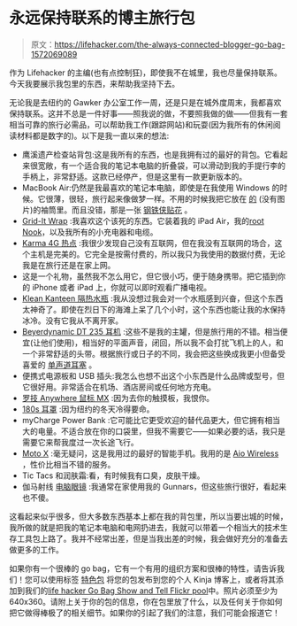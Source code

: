 # 永远保持联系的博主旅行包

> 原文：<https://lifehacker.com/the-always-connected-blogger-go-bag-1572069089>

作为 Lifehacker 的主编(也有点控制狂)，即使我不在城里，我也尽量保持联系。今天我要展示我包里的东西，来帮助我坚持下去。



无论我是去纽约的 Gawker 办公室工作一周，还是只是在城外度周末，我都喜欢保持联系。这并不总是一件好事——照我说的做，不要照我做的做——但我有一套相当可靠的旅行必需品，可以帮助我工作(跟踪网站)和玩耍(因为我所有的休闲阅读材料都是数字的)。以下是我一直以来的想法:

*   鹰溪遗产检查站背包:这是我所有的东西，也是我拥有过的最好的背包。它看起来很宽敞，有一个适合我的笔记本电脑的折叠袋，可以滑动到我的手提行李的手柄上，非常舒适。这款已经停产，但是这里有一款更新版本的。
*   MacBook Air:仍然是我最喜欢的笔记本电脑，即使是在我使用 Windows 的时候。它很薄，很轻，旅行起来像做梦一样。不用的时候我把它放在 [的](http://www.amazon.com/Incipio-MacBook-13-inch-Slim-Sleeve/dp/B00169PFSQ?asc_campaign=InlineText&asc_refurl=https://lifehacker.com/the-always-connected-blogger-go-bag-1572069089&asc_source=&tag=kinjalifehackerlink-20) (没有图片)的袖筒里。而且没错，那是一张 [钢铁侠贴花](http://www.amazon.com/Chest-MacBook-Vinyl-Sticker-Available/dp/B00HQTBT0I?asc_campaign=InlineText&asc_refurl=https://lifehacker.com/the-always-connected-blogger-go-bag-1572069089&asc_source=&tag=kinjalifehackerlink-20) 。
*   [Grid-It Wrap](http://www.amazon.com/Cocoon-Innovations-GRID-IT-10-Inch-CPG36BK/dp/B005LIF81C?asc_campaign=InlineText&asc_refurl=https://lifehacker.com/the-always-connected-blogger-go-bag-1572069089&asc_source=&tag=kinjalifehackerlink-20) :我喜欢这个该死的东西。它装着我的 iPad Air，我的[root Nook](http://lifehacker.com/turn-your-rooted-nook-into-the-ultimate-ereader-with-th-5926798)，以及我所有的小充电器和电缆。
*   [Karma 4G 热点](http://www.amazon.com/Karma-Pay-As-You-Go-Wi-Fi-Hotspot-expires/dp/B00B7LTTV2?asc_campaign=InlineText&asc_refurl=https://lifehacker.com/the-always-connected-blogger-go-bag-1572069089&asc_source=&tag=kinjalifehackerlink-20) :我很少发现自己没有互联网，但在我没有互联网的场合，这个主机是完美的。它完全是按需付费的，所以我只为我使用的数据付费，无论我是在旅行还是在家上网。
*   这是一个礼物，虽然我不怎么用它，但它很小巧，便于随身携带。把它插到你的 iPhone 或者 iPad 上，你就可以即时观看广播电视。
*   [Klean Kanteen 隔热水瓶](http://www.amazon.com/dp/B00JDP6ZG6?asc_campaign=InlineText&asc_refurl=https://lifehacker.com/the-always-connected-blogger-go-bag-1572069089&asc_source=&tag=kinjalifehackerlink-20) :我从没想过我会对一个水瓶感到兴奋，但这个东西太神奇了。即使在烈日下的海滩上呆了几个小时，这个东西也能让我的水保持冰冷。没有它我从不离开家。
*   [Beyerdynamic DT 235 耳机](http://www.amazon.com/gp/product/B00198BY48?asc_campaign=InlineText&asc_refurl=https://lifehacker.com/the-always-connected-blogger-go-bag-1572069089&asc_source=&tag=kinjalifehackerlink-20) :这些不是我的主罐，但是旅行用的不错。相当便宜(让他们使用)，相当好的平面声音，闭回，所以我不会打扰飞机上的人，和一个非常舒适的头带。根据旅行或日子的不同，我会把这些换成我更小但备受喜爱的 [单声道耳塞](http://www.amazon.com/Monoprice-109927-Enhanced-Isolating-Earphones/dp/B00B8QCMHY?asc_campaign=InlineText&asc_refurl=https://lifehacker.com/the-always-connected-blogger-go-bag-1572069089&asc_source=&tag=kinjalifehackerlink-20) 。
*   便携式电源板和 USB 插头:我怎么也想不出这个小东西是什么品牌或型号，但它很好用。非常适合在机场、酒店房间或任何地方充电。
*   [罗技 Anywhere 鼠标 MX](http://www.amazon.com/Logitech-Wireless-Anywhere-Mouse-Mac/dp/B007PJ4Q4A?asc_campaign=InlineText&asc_refurl=https://lifehacker.com/the-always-connected-blogger-go-bag-1572069089&asc_source=&tag=kinjalifehackerlink-20) :因为去你的触摸板，我恨你。
*   [180s 耳罩](http://www.amazon.com/180s-Mens-Chesterfield-Metal-Size/dp/B007EKQ7SI?asc_campaign=InlineText&asc_refurl=https://lifehacker.com/the-always-connected-blogger-go-bag-1572069089&asc_source=&tag=kinjalifehackerlink-20) :因为纽约的冬天冷得要命。
*   myCharge Power Bank :它可能比它更受欢迎的替代品更大，但它拥有相当大的电量。不适合放在你的口袋里，但我不需要它——如果必要的话，我只是需要它来帮我度过一次长途飞行。
*   [Moto X](http://motomaker.com/) :毫无疑问，这是我用过的最好的智能手机。我用的是 [Aio Wireless](https://www.aiowireless.com/) ，性价比相当不错的服务。
*   Tic Tacs 和润肤霜:看，有时候我有口臭，皮肤干燥。
*   伽马射线 [电脑眼镜](http://lifehacker.com/gamma-ray-computer-glasses-are-a-cheap-alternative-to-g-1532799273) :我通常在家使用我的 Gunnars，但这些旅行很好，看起来也不傻。

这看起来似乎很多，但大多数东西基本上都在我的背包里，所以当要出城的时候，我所做的就是把我的笔记本电脑和电网扔进去，我就可以带着一个相当大的技术生存工具包上路了。我并不经常出差，但是当我出差的时候，我会做好充分的准备去做更多的工作。

如果你有一个很棒的 go bag，它有一个有用的组织方案和很棒的特性，请告诉我们！您可以使用标签 [特色包](http://kinja.com/tag/featured-bag) 将您的包发布到您的个人 Kinja 博客上，或者将其添加到我们的[life hacker Go Bag Show and Tell Flickr pool](http://www.flickr.com/groups/2301352@N21)中。照片必须至少为 640x360。请附上关于你的包的信息，你在包里放了什么，以及任何关于你如何把它做得棒极了的相关细节。如果你的引起了我们的注意，我们可能会报道它！
